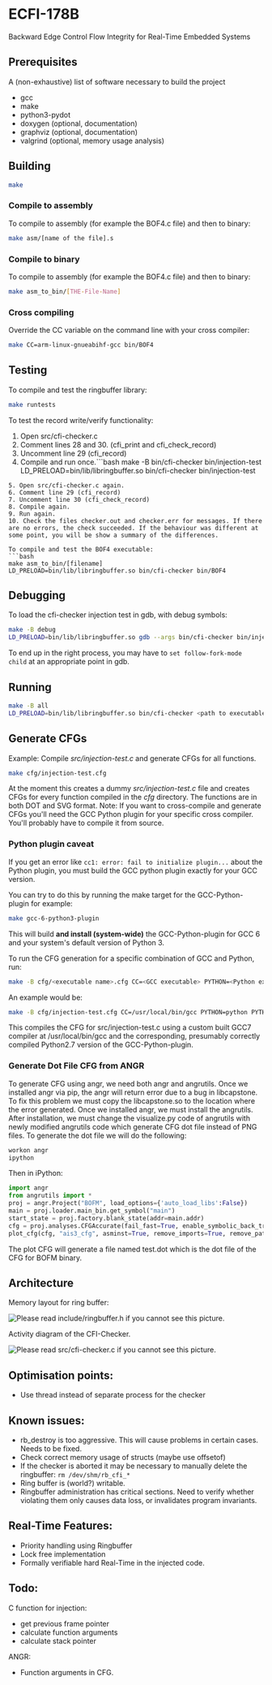 # ECFI-178B
Backward Edge Control Flow Integrity for Real-Time Embedded Systems

## Prerequisites
A (non-exhaustive) list of software necessary to build the project

- gcc
- make
- python3-pydot
- doxygen (optional, documentation)
- graphviz (optional, documentation)
- valgrind (optional, memory usage analysis)

## Building
```bash
make
```

### Compile to assembly ###
To compile to assembly (for example the BOF4.c file) and then to binary:
```bash
make asm/[name of the file].s
```

### Compile to binary ###
To compile to assembly (for example the BOF4.c file) and then to binary:
```bash
make asm_to_bin/[THE-File-Name]
```

### Cross compiling
Override the CC variable on the command line with your cross compiler:
```bash
make CC=arm-linux-gnueabihf-gcc bin/BOF4
```

## Testing
To compile and test the ringbuffer library:
```bash
make runtests
```
To test the record write/verify functionality:
1. Open src/cfi-checker.c
2. Comment lines 28 and 30. (cfi_print and cfi_check_record)
3. Uncomment line 29 (cfi_record)
4. Compile and run once.```bash
make -B bin/cfi-checker bin/injection-test
LD_PRELOAD=bin/lib/libringbuffer.so bin/cfi-checker bin/injection-test
```
5. Open src/cfi-checker.c again.
6. Comment line 29 (cfi_record)
7. Uncomment line 30 (cfi_check_record)
8. Compile again.
9. Run again.
10. Check the files checker.out and checker.err for messages. If there are no errors, the check succeeded. If the behaviour was different at some point, you will be show a summary of the differences.

To compile and test the BOF4 executable:
```bash
make asm_to_bin/[filename]
LD_PRELOAD=bin/lib/libringbuffer.so bin/cfi-checker bin/BOF4
```

## Debugging
To load the cfi-checker injection test in gdb, with debug symbols:
```bash
make -B debug 
LD_PRELOAD=bin/lib/libringbuffer.so gdb --args bin/cfi-checker bin/injection-test
```
To end up in the right process, you may have to `set follow-fork-mode child` at an appropriate point in gdb.

## Running
```bash
make -B all
LD_PRELOAD=bin/lib/libringbuffer.so bin/cfi-checker <path to executable>
```

## Generate CFGs ##
Example: Compile _src/injection-test.c_ and generate CFGs for all functions.
```bash
make cfg/injection-test.cfg
```
At the moment this creates a dummy _src/injection-test.c_ file and creates CFGs for every function compiled in the _cfg_ directory. The functions are in both DOT and SVG format.
Note: If you want to cross-compile and generate CFGs you'll need the GCC Python plugin for your specific cross compiler. You'll probably have to compile it from source.

### Python plugin caveat ###
If you get an error like `cc1: error: fail to initialize plugin...` about the Python plugin, you must build the GCC python plugin exactly for your GCC version.

You can try to do this by running the make target for the GCC-Python-plugin for example:
```bash
make gcc-6-python3-plugin
```
This will build **and install (system-wide)** the GCC-Python-plugin for GCC 6 and your system's default version of Python 3.

To run the CFG generation for a specific combination of GCC and Python, run:
```bash
make -B cfg/<executable name>.cfg CC=<GCC executable> PYTHON=<Python executable> PYTHONPATH=<GCC's plugin directory>/\${PYTHON}
```
An example would be:
```bash
make -B cfg/injection-test.cfg CC=/usr/local/bin/gcc PYTHON=python PYTHONPATH=/usr/local/lib/gcc/x86_64-pc-linux-gnu/7.0.0/plugin/\${PYTHON}
```
This compiles the CFG for src/injection-test.c using a custom built GCC7 compiler at /usr/local/bin/gcc and the corresponding, presumably correctly compiled Python2.7 version of the GCC-Python-plugin.


### Generate Dot File CFG from ANGR ###
To generate CFG using angr, we need both angr and angrutils. Once we installed angr via pip, the angr will return error due to a bug in libcapstone. To fix this problem we must copy the libcapstone.so to the location where the error generated. 
Once we installed angr, we must install the angrutils. After installation, we must change the visualize.py code of angrutils with newly modified angrutils code which generate CFG dot file instead of PNG files. To generate the dot file we will do the following:
```bash
workon angr
ipython
```
Then in iPython:
```python
import angr
from angrutils import *
proj = angr.Project("BOFM", load_options={'auto_load_libs':False})
main = proj.loader.main_bin.get_symbol("main")
start_state = proj.factory.blank_state(addr=main.addr)
cfg = proj.analyses.CFGAccurate(fail_fast=True, enable_symbolic_back_traversal=True, starts=[main.addr], initial_state=start_state)
plot_cfg(cfg, "ais3_cfg", asminst=True, remove_imports=True, remove_path_terminator=True)  
```
The plot CFG will generate a file named test.dot which is the dot file of the CFG for BOFM binary.  
## Architecture ##
Memory layout for ring buffer:

![Please read include/ringbuffer.h if you cannot see this picture.](doc/diagrams/ringbuffer_memory.png "The memory layout of a ringbuffer in use.")

Activity diagram of the CFI-Checker.

![Please read src/cfi-checker.c if you cannot see this picture.](doc/diagrams/cfi-checker_activity.png "Activity diagram that shows how the processes interact.")

## Optimisation points:
- Use thread instead of separate process for the checker

## Known issues:
- rb_destroy is too aggressive. This will cause problems in certain cases. Needs to be fixed.
- Check correct memory usage of structs (maybe use offsetof)
- If the checker is aborted it may be necessary to manually delete the ringbuffer: ```rm /dev/shm/rb_cfi_*```
- Ring buffer is (world?) writable.
- Ringbuffer administration has critical sections. Need to verify whether violating them only causes data loss, or invalidates program invariants.

## Real-Time Features:
- Priority handling using Ringbuffer
- Lock free implementation
- Formally verifiable hard Real-Time in the injected code.

## Todo:
C function for injection:
- get previous frame pointer
- calculate function arguments
- calculate stack pointer

ANGR:
- Function arguments in CFG.
